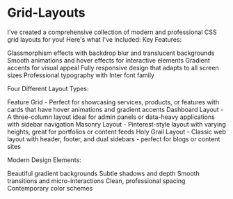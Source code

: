 # Grid-Layouts

I've created a comprehensive collection of modern and professional CSS grid layouts for you! Here's what I've included:
Key Features:

Glassmorphism effects with backdrop blur and translucent backgrounds
Smooth animations and hover effects for interactive elements
Gradient accents for visual appeal
Fully responsive design that adapts to all screen sizes
Professional typography with Inter font family

Four Different Layout Types:

Feature Grid - Perfect for showcasing services, products, or features with cards that have hover animations and gradient accents
Dashboard Layout - A three-column layout ideal for admin panels or data-heavy applications with sidebar navigation
Masonry Layout - Pinterest-style layout with varying heights, great for portfolios or content feeds
Holy Grail Layout - Classic web layout with header, footer, and dual sidebars - perfect for blogs or content sites

Modern Design Elements:

Beautiful gradient backgrounds
Subtle shadows and depth
Smooth transitions and micro-interactions
Clean, professional spacing
Contemporary color schemes

